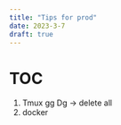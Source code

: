 ```yaml
---
title: "Tips for prod"
date: 2023-3-7
draft: true
---
```

# TOC
1. Tmux
    gg Dg -> delete all
2. docker
